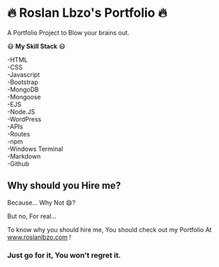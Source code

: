 # :fire: Roslan Lbzo's Portfolio :fire:
A Portfolio Project to Blow your brains out.

:mask: **My Skill Stack** :mask:

-HTML   
-CSS    
-Javascript   
-Bootstrap    
-MongoDB    
-Mongoose   
-EJS    
-Node.JS    
-WordPress     
-APIs   
-Routes     
-npm    
-Windows Terminal   
-Markdown   
-Github   

## Why should you Hire me?
Because... Why Not :smile:?

But no, For real...

To know why you should hire me, You should check out my Portfolio At www.roslanlbzo.com !

### Just go for it, You won't regret it.
